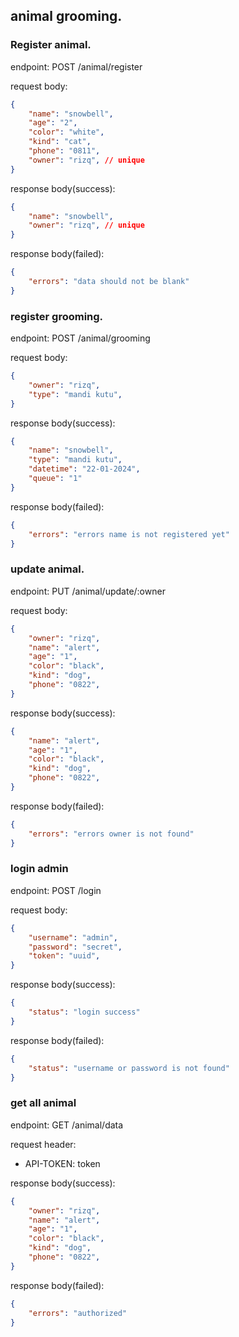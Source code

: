 ## animal grooming.

### Register animal.
endpoint: POST /animal/register

request body:

```json
{
    "name": "snowbell",
    "age": "2",
    "color": "white",
    "kind": "cat",
    "phone": "0811",
    "owner": "rizq", // unique
}
```

response body(success):
```json
{
    "name": "snowbell",
    "owner": "rizq", // unique
}
```

response body(failed):
```json
{
    "errors": "data should not be blank"
}
```

### register grooming.
endpoint: POST /animal/grooming

request body:
```json
{
    "owner": "rizq", 
    "type": "mandi kutu",
}
```

response body(success):
```json
{
    "name": "snowbell",
    "type": "mandi kutu",
    "datetime": "22-01-2024",
    "queue": "1"
}
```

response body(failed):
```json
{
    "errors": "errors name is not registered yet"
}
```

### update animal.
endpoint: PUT /animal/update/:owner

request body: 
```json
{
    "owner": "rizq",
    "name": "alert",
    "age": "1",
    "color": "black",
    "kind": "dog",
    "phone": "0822",
}
```
 
response body(success):
```json
{
    "name": "alert",
    "age": "1",
    "color": "black",
    "kind": "dog",
    "phone": "0822",
}
```

response body(failed):
```json
{
    "errors": "errors owner is not found"
}
```


### login admin
endpoint: POST /login

request body:
```json
{
    "username": "admin",
    "password": "secret",
    "token": "uuid",
}
```

response body(success):
```json
{
    "status": "login success"
}
```

response body(failed):
```json
{
    "status": "username or password is not found"
}
```

### get all animal
endpoint: GET /animal/data

request header:
- API-TOKEN: token

response body(success):
```json
{
    "owner": "rizq",
    "name": "alert",
    "age": "1",
    "color": "black",
    "kind": "dog",
    "phone": "0822",
}
```

response body(failed):
```json
{
    "errors": "authorized"
}
```